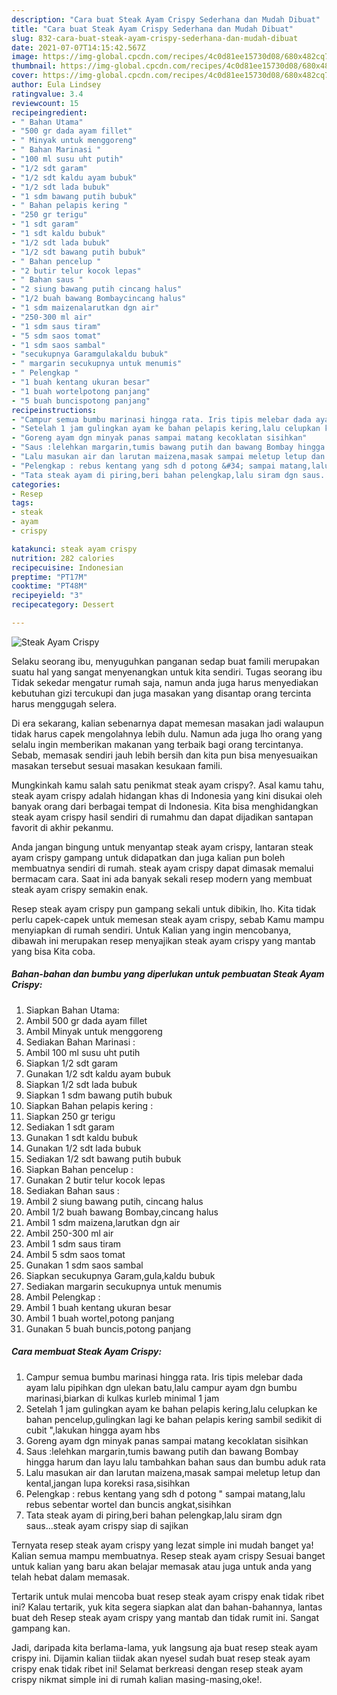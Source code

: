 ```yaml
---
description: "Cara buat Steak Ayam Crispy Sederhana dan Mudah Dibuat"
title: "Cara buat Steak Ayam Crispy Sederhana dan Mudah Dibuat"
slug: 832-cara-buat-steak-ayam-crispy-sederhana-dan-mudah-dibuat
date: 2021-07-07T14:15:42.567Z
image: https://img-global.cpcdn.com/recipes/4c0d81ee15730d08/680x482cq70/steak-ayam-crispy-foto-resep-utama.jpg
thumbnail: https://img-global.cpcdn.com/recipes/4c0d81ee15730d08/680x482cq70/steak-ayam-crispy-foto-resep-utama.jpg
cover: https://img-global.cpcdn.com/recipes/4c0d81ee15730d08/680x482cq70/steak-ayam-crispy-foto-resep-utama.jpg
author: Eula Lindsey
ratingvalue: 3.4
reviewcount: 15
recipeingredient:
- " Bahan Utama"
- "500 gr dada ayam fillet"
- " Minyak untuk menggoreng"
- " Bahan Marinasi "
- "100 ml susu uht putih"
- "1/2 sdt garam"
- "1/2 sdt kaldu ayam bubuk"
- "1/2 sdt lada bubuk"
- "1 sdm bawang putih bubuk"
- " Bahan pelapis kering "
- "250 gr terigu"
- "1 sdt garam"
- "1 sdt kaldu bubuk"
- "1/2 sdt lada bubuk"
- "1/2 sdt bawang putih bubuk"
- " Bahan pencelup "
- "2 butir telur kocok lepas"
- " Bahan saus "
- "2 siung bawang putih cincang halus"
- "1/2 buah bawang Bombaycincang halus"
- "1 sdm maizenalarutkan dgn air"
- "250-300 ml air"
- "1 sdm saus tiram"
- "5 sdm saos tomat"
- "1 sdm saos sambal"
- "secukupnya Garamgulakaldu bubuk"
- " margarin secukupnya untuk menumis"
- " Pelengkap "
- "1 buah kentang ukuran besar"
- "1 buah wortelpotong panjang"
- "5 buah buncispotong panjang"
recipeinstructions:
- "Campur semua bumbu marinasi hingga rata. Iris tipis melebar dada ayam lalu pipihkan dgn ulekan batu,lalu campur ayam dgn bumbu marinasi,biarkan di kulkas kurleb minimal 1 jam"
- "Setelah 1 jam gulingkan ayam ke bahan pelapis kering,lalu celupkan ke bahan pencelup,gulingkan lagi ke bahan pelapis kering sambil sedikit di cubit &#34;,lakukan hingga ayam hbs"
- "Goreng ayam dgn minyak panas sampai matang kecoklatan sisihkan"
- "Saus :lelehkan margarin,tumis bawang putih dan bawang Bombay hingga harum dan layu lalu tambahkan bahan saus dan bumbu aduk rata"
- "Lalu masukan air dan larutan maizena,masak sampai meletup letup dan kental,jangan lupa koreksi rasa,sisihkan"
- "Pelengkap : rebus kentang yang sdh d potong &#34; sampai matang,lalu rebus sebentar wortel dan buncis angkat,sisihkan"
- "Tata steak ayam di piring,beri bahan pelengkap,lalu siram dgn saus...steak ayam crispy siap di sajikan"
categories:
- Resep
tags:
- steak
- ayam
- crispy

katakunci: steak ayam crispy 
nutrition: 282 calories
recipecuisine: Indonesian
preptime: "PT17M"
cooktime: "PT48M"
recipeyield: "3"
recipecategory: Dessert

---
```



![Steak Ayam Crispy](https://img-global.cpcdn.com/recipes/4c0d81ee15730d08/680x482cq70/steak-ayam-crispy-foto-resep-utama.jpg)

Selaku seorang ibu, menyuguhkan panganan sedap buat famili merupakan suatu hal yang sangat menyenangkan untuk kita sendiri. Tugas seorang ibu Tidak sekedar mengatur rumah saja, namun anda juga harus menyediakan kebutuhan gizi tercukupi dan juga masakan yang disantap orang tercinta harus menggugah selera.

Di era  sekarang, kalian sebenarnya dapat memesan masakan jadi walaupun tidak harus capek mengolahnya lebih dulu. Namun ada juga lho orang yang selalu ingin memberikan makanan yang terbaik bagi orang tercintanya. Sebab, memasak sendiri jauh lebih bersih dan kita pun bisa menyesuaikan masakan tersebut sesuai masakan kesukaan famili. 



Mungkinkah kamu salah satu penikmat steak ayam crispy?. Asal kamu tahu, steak ayam crispy adalah hidangan khas di Indonesia yang kini disukai oleh banyak orang dari berbagai tempat di Indonesia. Kita bisa menghidangkan steak ayam crispy hasil sendiri di rumahmu dan dapat dijadikan santapan favorit di akhir pekanmu.

Anda jangan bingung untuk menyantap steak ayam crispy, lantaran steak ayam crispy gampang untuk didapatkan dan juga kalian pun boleh membuatnya sendiri di rumah. steak ayam crispy dapat dimasak memalui bermacam cara. Saat ini ada banyak sekali resep modern yang membuat steak ayam crispy semakin enak.

Resep steak ayam crispy pun gampang sekali untuk dibikin, lho. Kita tidak perlu capek-capek untuk memesan steak ayam crispy, sebab Kamu mampu menyiapkan di rumah sendiri. Untuk Kalian yang ingin mencobanya, dibawah ini merupakan resep menyajikan steak ayam crispy yang mantab yang bisa Kita coba.

<!--inarticleads1-->

##### Bahan-bahan dan bumbu yang diperlukan untuk pembuatan Steak Ayam Crispy:

1. Siapkan  Bahan Utama:
1. Ambil 500 gr dada ayam fillet
1. Ambil  Minyak untuk menggoreng
1. Sediakan  Bahan Marinasi :
1. Ambil 100 ml susu uht putih
1. Siapkan 1/2 sdt garam
1. Gunakan 1/2 sdt kaldu ayam bubuk
1. Siapkan 1/2 sdt lada bubuk
1. Siapkan 1 sdm bawang putih bubuk
1. Siapkan  Bahan pelapis kering :
1. Siapkan 250 gr terigu
1. Sediakan 1 sdt garam
1. Gunakan 1 sdt kaldu bubuk
1. Gunakan 1/2 sdt lada bubuk
1. Sediakan 1/2 sdt bawang putih bubuk
1. Siapkan  Bahan pencelup :
1. Gunakan 2 butir telur kocok lepas
1. Sediakan  Bahan saus :
1. Ambil 2 siung bawang putih, cincang halus
1. Ambil 1/2 buah bawang Bombay,cincang halus
1. Ambil 1 sdm maizena,larutkan dgn air
1. Ambil 250-300 ml air
1. Ambil 1 sdm saus tiram
1. Ambil 5 sdm saos tomat
1. Gunakan 1 sdm saos sambal
1. Siapkan secukupnya Garam,gula,kaldu bubuk
1. Sediakan  margarin secukupnya untuk menumis
1. Ambil  Pelengkap :
1. Ambil 1 buah kentang ukuran besar
1. Ambil 1 buah wortel,potong panjang
1. Gunakan 5 buah buncis,potong panjang




<!--inarticleads2-->

##### Cara membuat Steak Ayam Crispy:

1. Campur semua bumbu marinasi hingga rata. Iris tipis melebar dada ayam lalu pipihkan dgn ulekan batu,lalu campur ayam dgn bumbu marinasi,biarkan di kulkas kurleb minimal 1 jam
1. Setelah 1 jam gulingkan ayam ke bahan pelapis kering,lalu celupkan ke bahan pencelup,gulingkan lagi ke bahan pelapis kering sambil sedikit di cubit &#34;,lakukan hingga ayam hbs
1. Goreng ayam dgn minyak panas sampai matang kecoklatan sisihkan
1. Saus :lelehkan margarin,tumis bawang putih dan bawang Bombay hingga harum dan layu lalu tambahkan bahan saus dan bumbu aduk rata
1. Lalu masukan air dan larutan maizena,masak sampai meletup letup dan kental,jangan lupa koreksi rasa,sisihkan
1. Pelengkap : rebus kentang yang sdh d potong &#34; sampai matang,lalu rebus sebentar wortel dan buncis angkat,sisihkan
1. Tata steak ayam di piring,beri bahan pelengkap,lalu siram dgn saus...steak ayam crispy siap di sajikan




Ternyata resep steak ayam crispy yang lezat simple ini mudah banget ya! Kalian semua mampu membuatnya. Resep steak ayam crispy Sesuai banget untuk kalian yang baru akan belajar memasak atau juga untuk anda yang telah hebat dalam memasak.

Tertarik untuk mulai mencoba buat resep steak ayam crispy enak tidak ribet ini? Kalau tertarik, yuk kita segera siapkan alat dan bahan-bahannya, lantas buat deh Resep steak ayam crispy yang mantab dan tidak rumit ini. Sangat gampang kan. 

Jadi, daripada kita berlama-lama, yuk langsung aja buat resep steak ayam crispy ini. Dijamin kalian tiidak akan nyesel sudah buat resep steak ayam crispy enak tidak ribet ini! Selamat berkreasi dengan resep steak ayam crispy nikmat simple ini di rumah kalian masing-masing,oke!.


